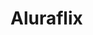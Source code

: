 <html>
    <link href="AluraFlix.css" rel="stylesheet">

<head>
  <script src="aluraFlix.js"></script>
    <title>
        Imersão Dev - Aula 04
    </title>
</head>

<body>
    <div class="container">
        <h1 class="page-title">
            Aluraflix
        </h1>
        <img src="https://www.alura.com.br/assets/img/imersoes/dev-2021/logo-imersao-aluraflix.svg" class="page-logo"
            alt="">
    </div>
    <a href="https://alura.com.br/" target="_blank">
        <img src="https://www.alura.com.br/assets/img/home/alura-logo.svg" alt="" class="alura-logo">
    </a>
  

  
</body>
